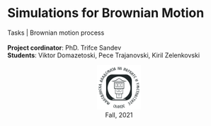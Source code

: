 # Simulations for Brownian Motion
Tasks | Brownian motion process
<br>
<br> **Project cordinator**: PhD. Trifce Sandev
<br> **Students**: Viktor Domazetoski, Pece Trajanovski, Kiril Zelenkovski 

<p align="center">
<img src="https://raw.githubusercontent.com/zelenelez/images/master/manu-logo.png" width=20%;></img> <br>
Fall, 2021
</p>
